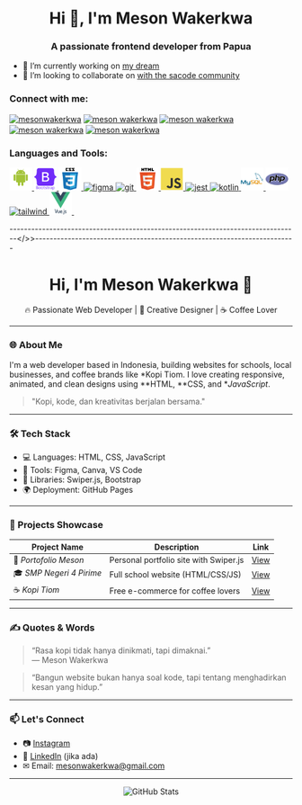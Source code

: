 <h1 align="center">Hi 👋, I'm Meson Wakerkwa</h1>
<h3 align="center">A passionate frontend developer from Papua</h3>

- 🔭 I’m currently working on [my dream](https://github.com/WakerkwaMeson)
- 👯 I’m looking to collaborate on [with the sacode community](http://www.sacode.web.id/)

<h3 align="left">Connect with me:</h3>
<p align="left">
<a href="https://twitter.com/mesonwakerkwa" target="blank"><img align="center" src="https://raw.githubusercontent.com/rahuldkjain/github-profile-readme-generator/master/src/images/icons/Social/twitter.svg" alt="mesonwakerkwa" height="30" width="40" /></a>
<a href="https://www.linkedin.com/in/meson-wakerkwa-a005b4243?utm_source=share&utm_campaign=share_via&utm_content=profile&utm_medium=android_app" target="blank"><img align="center" src="https://raw.githubusercontent.com/rahuldkjain/github-profile-readme-generator/master/src/images/icons/Social/linked-in-alt.svg" alt="meson wakerkwa" height="30" width="40" /></a>
  <a href="https://www.facebook.com/Mesonofficial99?mibextid=rS40aB7S9Ucbxw6v" target="blank"><img align="center" src="https://raw.githubusercontent.com/rahuldkjain/github-profile-readme-generator/master/src/images/icons/Social/facebook.svg" alt="meson wakerkwa" height="30" width="40" /></a>
  <a href="https://www.instagram.com/meson9918?igsh=YXM0ZWp1c2VsMWtt" target="blank"><img align="center" src="https://raw.githubusercontent.com/rahuldkjain/github-profile-readme-generator/master/src/images/icons/Social/instagram.svg" alt="meson wakerkwa" height="30" width="40" /></a>
 <a href="https://www.youtube.com/@Channelmesonwakerkwa" target="blank"><img align="center" src="https://raw.githubusercontent.com/rahuldkjain/github-profile-readme-generator/master/src/images/icons/Social/youtube.svg" alt="meson wakerkwa" height="30" width="40" /></a>
</p>

<h3 align="left">Languages and Tools:</h3>
<p align="left"> <a href="https://developer.android.com" target="_blank" rel="noreferrer"> <img src="https://raw.githubusercontent.com/devicons/devicon/master/icons/android/android-original-wordmark.svg" alt="android" width="40" height="40"/> </a> <a href="https://getbootstrap.com" target="_blank" rel="noreferrer"> <img src="https://raw.githubusercontent.com/devicons/devicon/master/icons/bootstrap/bootstrap-plain-wordmark.svg" alt="bootstrap" width="40" height="40"/> </a> <a href="https://www.w3schools.com/css/" target="_blank" rel="noreferrer"> <img src="https://raw.githubusercontent.com/devicons/devicon/master/icons/css3/css3-original-wordmark.svg" alt="css3" width="40" height="40"/> </a> <a href="https://www.figma.com/" target="_blank" rel="noreferrer"> <img src="https://www.vectorlogo.zone/logos/figma/figma-icon.svg" alt="figma" width="40" height="40"/> </a> <a href="https://git-scm.com/" target="_blank" rel="noreferrer"> <img src="https://www.vectorlogo.zone/logos/git-scm/git-scm-icon.svg" alt="git" width="40" height="40"/> </a> <a href="https://www.w3.org/html/" target="_blank" rel="noreferrer"> <img src="https://raw.githubusercontent.com/devicons/devicon/master/icons/html5/html5-original-wordmark.svg" alt="html5" width="40" height="40"/> </a> <a href="https://developer.mozilla.org/en-US/docs/Web/JavaScript" target="_blank" rel="noreferrer"> <img src="https://raw.githubusercontent.com/devicons/devicon/master/icons/javascript/javascript-original.svg" alt="javascript" width="40" height="40"/> </a> <a href="https://jestjs.io" target="_blank" rel="noreferrer"> <img src="https://www.vectorlogo.zone/logos/jestjsio/jestjsio-icon.svg" alt="jest" width="40" height="40"/> </a> <a href="https://kotlinlang.org" target="_blank" rel="noreferrer"> <img src="https://www.vectorlogo.zone/logos/kotlinlang/kotlinlang-icon.svg" alt="kotlin" width="40" height="40"/> </a> <a href="https://www.mysql.com/" target="_blank" rel="noreferrer"> <img src="https://raw.githubusercontent.com/devicons/devicon/master/icons/mysql/mysql-original-wordmark.svg" alt="mysql" width="40" height="40"/> </a> <a href="https://www.php.net" target="_blank" rel="noreferrer"> <img src="https://raw.githubusercontent.com/devicons/devicon/master/icons/php/php-original.svg" alt="php" width="40" height="40"/> </a> <a href="https://tailwindcss.com/" target="_blank" rel="noreferrer"> <img src="https://www.vectorlogo.zone/logos/tailwindcss/tailwindcss-icon.svg" alt="tailwind" width="40" height="40"/> </a> <a href="https://vuejs.org/" target="_blank" rel="noreferrer"> <img src="https://raw.githubusercontent.com/devicons/devicon/master/icons/vuejs/vuejs-original-wordmark.svg" alt="vuejs" width="40" height="40"/> </a> </p>

--------------------------------------------------------------------------------</>>------------------------------------------------------------------------


<h1 align="center">Hi, I'm Meson Wakerkwa 👋</h1> 
<p align="center">
  🔥 Passionate Web Developer | 🧠 Creative Designer | ☕ Coffee Lover
</p>

---

### 🌐 About Me
I'm a web developer based in Indonesia, building websites for schools, local businesses, and coffee brands like *Kopi Tiom. I love creating responsive, animated, and clean designs using **HTML, **CSS, and **JavaScript*.

> "Kopi, kode, dan kreativitas berjalan bersama."

---

### 🛠 Tech Stack
- 💻 Languages: HTML, CSS, JavaScript
- 🎨 Tools: Figma, Canva, VS Code
- 🧩 Libraries: Swiper.js, Bootstrap
- 🌍 Deployment: GitHub Pages

---

### 🔧 Projects Showcase

| Project Name               | Description                             | Link |
|---------------------------|-----------------------------------------|------|
| 🌱 *Portofolio Meson*    | Personal portfolio site with Swiper.js  | [View](https://mesonwakerkwa.github.io/portofolio) |
| 🎓 *SMP Negeri 4 Pirime* | Full school website (HTML/CSS/JS)       | [View](https://mesonwakerkwa.github.io/smpn4pirime) |
| ☕ *Kopi Tiom*            | Free e-commerce for coffee lovers       | [View](https://mesonwakerkwa.github.io/kopitiom) |

---

### ✍ Quotes & Words
> “Rasa kopi tidak hanya dinikmati, tapi dimaknai.”  
> — Meson Wakerkwa

> “Bangun website bukan hanya soal kode, tapi tentang menghadirkan kesan yang hidup.”

---

### 📫 Let's Connect
- 📷 [Instagram](https://instagram.com/mesonwakerkwa)
- 💼 [LinkedIn](https://linkedin.com/in/mesonwakerkwa) (jika ada)
- ✉ Email: mesonwakerkwa@gmail.com

---

<p align="center">
  <img src="https://github-readme-stats.vercel.app/api?username=mesonwakerkwa&show_icons=true&theme=radical" alt="GitHub Stats" />
</p>
